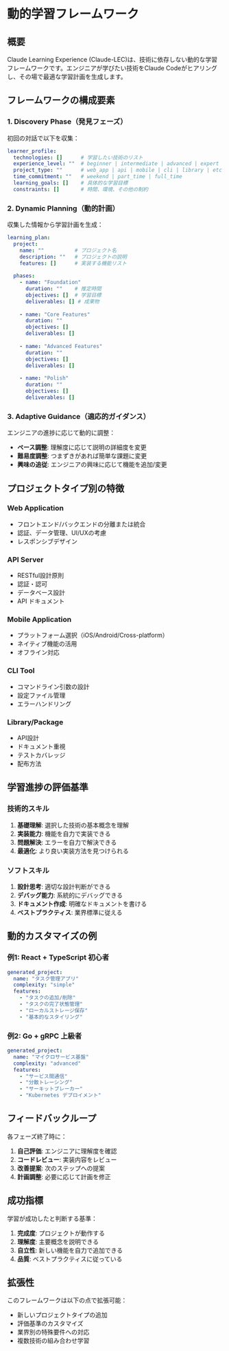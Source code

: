 # 動的学習フレームワーク

## 概要

Claude Learning Experience (Claude-LEC)は、技術に依存しない動的な学習フレームワークです。エンジニアが学びたい技術をClaude Codeがヒアリングし、その場で最適な学習計画を生成します。

## フレームワークの構成要素

### 1. Discovery Phase（発見フェーズ）

初回の対話で以下を収集：

```yaml
learner_profile:
  technologies: []      # 学習したい技術のリスト
  experience_level: ""  # beginner | intermediate | advanced | expert
  project_type: ""      # web_app | api | mobile | cli | library | etc
  time_commitment: ""   # weekend | part_time | full_time
  learning_goals: []    # 具体的な学習目標
  constraints: []       # 時間、環境、その他の制約
```

### 2. Dynamic Planning（動的計画）

収集した情報から学習計画を生成：

```yaml
learning_plan:
  project:
    name: ""          # プロジェクト名
    description: ""   # プロジェクトの説明
    features: []      # 実装する機能リスト
    
  phases:
    - name: "Foundation"
      duration: ""    # 推定時間
      objectives: []  # 学習目標
      deliverables: [] # 成果物
      
    - name: "Core Features"
      duration: ""
      objectives: []
      deliverables: []
      
    - name: "Advanced Features"
      duration: ""
      objectives: []
      deliverables: []
      
    - name: "Polish"
      duration: ""
      objectives: []
      deliverables: []
```

### 3. Adaptive Guidance（適応的ガイダンス）

エンジニアの進捗に応じて動的に調整：

- **ペース調整**: 理解度に応じて説明の詳細度を変更
- **難易度調整**: つまずきがあれば簡単な課題に変更
- **興味の追従**: エンジニアの興味に応じて機能を追加/変更

## プロジェクトタイプ別の特徴

### Web Application
- フロントエンド/バックエンドの分離または統合
- 認証、データ管理、UI/UXの考慮
- レスポンシブデザイン

### API Server
- RESTful設計原則
- 認証・認可
- データベース設計
- API ドキュメント

### Mobile Application
- プラットフォーム選択（iOS/Android/Cross-platform）
- ネイティブ機能の活用
- オフライン対応

### CLI Tool
- コマンドライン引数の設計
- 設定ファイル管理
- エラーハンドリング

### Library/Package
- API設計
- ドキュメント重視
- テストカバレッジ
- 配布方法

## 学習進捗の評価基準

### 技術的スキル
1. **基礎理解**: 選択した技術の基本概念を理解
2. **実装能力**: 機能を自力で実装できる
3. **問題解決**: エラーを自力で解決できる
4. **最適化**: より良い実装方法を見つけられる

### ソフトスキル
1. **設計思考**: 適切な設計判断ができる
2. **デバッグ能力**: 系統的にデバッグできる
3. **ドキュメント作成**: 明確なドキュメントを書ける
4. **ベストプラクティス**: 業界標準に従える

## 動的カスタマイズの例

### 例1: React + TypeScript 初心者

```yaml
generated_project:
  name: "タスク管理アプリ"
  complexity: "simple"
  features:
    - "タスクの追加/削除"
    - "タスクの完了状態管理"
    - "ローカルストレージ保存"
    - "基本的なスタイリング"
```

### 例2: Go + gRPC 上級者

```yaml
generated_project:
  name: "マイクロサービス基盤"
  complexity: "advanced"
  features:
    - "サービス間通信"
    - "分散トレーシング"
    - "サーキットブレーカー"
    - "Kubernetes デプロイメント"
```

## フィードバックループ

各フェーズ終了時に：

1. **自己評価**: エンジニアに理解度を確認
2. **コードレビュー**: 実装内容をレビュー
3. **改善提案**: 次のステップへの提案
4. **計画調整**: 必要に応じて計画を修正

## 成功指標

学習が成功したと判断する基準：

1. **完成度**: プロジェクトが動作する
2. **理解度**: 主要概念を説明できる
3. **自立性**: 新しい機能を自力で追加できる
4. **品質**: ベストプラクティスに従っている

## 拡張性

このフレームワークは以下の点で拡張可能：

- 新しいプロジェクトタイプの追加
- 評価基準のカスタマイズ
- 業界別の特殊要件への対応
- 複数技術の組み合わせ学習